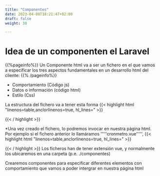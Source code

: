 ```yaml
---
title: "Componentes"
date: 2023-04-08T18:21:47+02:00
draft: false
weight: 30

---
```




# Idea de un componenten el Laravel
{{%pageinfo%}}
 Un Componente html va a ser un fichero en el que vamos a especificar los tres aspectos fundamentales en un desarrollo html del cliente:
{{% /pageinfo%}}


* Comportamiento (Código js)
* Datos o información (código html)
* Estilo (Css)

La estructura del fichero va a tener esta forma
{{< highlight html "linenos=table,anclorlinenos=true, hl_lines=" >}}
<template>
  <!-- Código HTML -->
</template>

<script>
  // Código Javascript
</script>

<style>
  /* Código CSS */
</style>

{{< / highlight >}}

*Una vez creado el fichero, lo podremos invocar en nuestra página html. Por ejemplo si el fichero anterior lo llamáramos '''''cronmetro.vue''''',
{{< highlight html "linenos=table,anclorlinenos=true, hl_lines=" >}}
<cronometro></cronometro>

{{< / highlight >}}
</source>
Los ficheros han de tener extensión vue, y  normalmente los ubicaremos en una carpeta (p.e. ./componentes)


Crearemos componentes para especificar diferentes elementos con comportamiento que vamos a poder intergrar en nuestra página html
